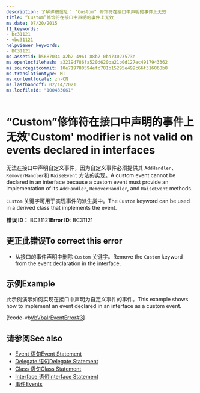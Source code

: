 ```yaml
---
description: 了解详细信息： "Custom" 修饰符在接口中声明的事件上无效
title: “Custom”修饰符在接口中声明的事件上无效
ms.date: 07/20/2015
f1_keywords:
- bc31121
- vbc31121
helpviewer_keywords:
- BC31121
ms.assetid: b5687034-a2b2-4961-88b7-0ba73023573e
ms.openlocfilehash: a3219d786fa520d620ba21b0d127ec4917943362
ms.sourcegitcommit: 10e719780594efc781b15295e499c66f316068b8
ms.translationtype: MT
ms.contentlocale: zh-CN
ms.lasthandoff: 02/14/2021
ms.locfileid: "100433661"
---
```

# <a name="custom-modifier-is-not-valid-on-events-declared-in-interfaces"></a><span data-ttu-id="a4995-103">“Custom”修饰符在接口中声明的事件上无效</span><span class="sxs-lookup"><span data-stu-id="a4995-103">'Custom' modifier is not valid on events declared in interfaces</span></span>

<span data-ttu-id="a4995-104">无法在接口中声明自定义事件，因为自定义事件必须提供其 `AddHandler`、 `RemoverHandler`和 `RaiseEvent` 方法的实现。</span><span class="sxs-lookup"><span data-stu-id="a4995-104">A custom event cannot be declared in an interface because a custom event must provide an implementation of its `AddHandler`, `RemoverHandler`, and `RaiseEvent` methods.</span></span>  
  
 <span data-ttu-id="a4995-105">`Custom` 关键字可用于实现事件的派生类中。</span><span class="sxs-lookup"><span data-stu-id="a4995-105">The `Custom` keyword can be used in a derived class that implements the event.</span></span>  
  
 <span data-ttu-id="a4995-106">**错误 ID：** BC31121</span><span class="sxs-lookup"><span data-stu-id="a4995-106">**Error ID:** BC31121</span></span>  
  
## <a name="to-correct-this-error"></a><span data-ttu-id="a4995-107">更正此错误</span><span class="sxs-lookup"><span data-stu-id="a4995-107">To correct this error</span></span>  
  
- <span data-ttu-id="a4995-108">从接口的事件声明中删除 `Custom` 关键字。</span><span class="sxs-lookup"><span data-stu-id="a4995-108">Remove the `Custom` keyword from the event declaration in the interface.</span></span>  
  
## <a name="example"></a><span data-ttu-id="a4995-109">示例</span><span class="sxs-lookup"><span data-stu-id="a4995-109">Example</span></span>  

 <span data-ttu-id="a4995-110">此示例演示如何实现在接口中声明为自定义事件的事件。</span><span class="sxs-lookup"><span data-stu-id="a4995-110">This example shows how to implement an event declared in an interface as a custom event.</span></span>  
  
 [!code-vb[VbVbalrEventError#3](~/samples/snippets/visualbasic/VS_Snippets_VBCSharp/VbVbalrEventError/VB/VbVbalrEventError.vb#3)]  
  
## <a name="see-also"></a><span data-ttu-id="a4995-111">请参阅</span><span class="sxs-lookup"><span data-stu-id="a4995-111">See also</span></span>

- [<span data-ttu-id="a4995-112">Event 语句</span><span class="sxs-lookup"><span data-stu-id="a4995-112">Event Statement</span></span>](../language-reference/statements/event-statement.md)
- [<span data-ttu-id="a4995-113">Delegate 语句</span><span class="sxs-lookup"><span data-stu-id="a4995-113">Delegate Statement</span></span>](../language-reference/statements/delegate-statement.md)
- [<span data-ttu-id="a4995-114">Class 语句</span><span class="sxs-lookup"><span data-stu-id="a4995-114">Class Statement</span></span>](../language-reference/statements/class-statement.md)
- [<span data-ttu-id="a4995-115">Interface 语句</span><span class="sxs-lookup"><span data-stu-id="a4995-115">Interface Statement</span></span>](../language-reference/statements/interface-statement.md)
- [<span data-ttu-id="a4995-116">事件</span><span class="sxs-lookup"><span data-stu-id="a4995-116">Events</span></span>](../programming-guide/language-features/events/index.md)
